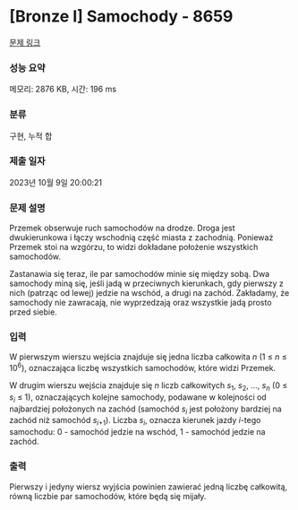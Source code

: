 # [Bronze I] Samochody - 8659 

[문제 링크](https://www.acmicpc.net/problem/8659) 

### 성능 요약

메모리: 2876 KB, 시간: 196 ms

### 분류

구현, 누적 합

### 제출 일자

2023년 10월 9일 20:00:21

### 문제 설명

<p>Przemek obserwuje ruch samochodów na drodze. Droga jest dwukierunkowa i łączy wschodnią część miasta z zachodnią. Ponieważ Przemek stoi na wzgórzu, to widzi dokładane położenie wszystkich samochodów.</p>

<p>Zastanawia się teraz, ile par samochodów minie się między sobą. Dwa samochody miną się, jeśli jadą w przeciwnych kierunkach, gdy pierwszy z nich (patrząc od lewej) jedzie na wschód, a drugi na zachód. Zakładamy, że samochody nie zawracają, nie wyprzedzają oraz wszystkie jadą prosto przed siebie.</p>

### 입력 

 <p>W pierwszym wierszu wejścia znajduje się jedna liczba całkowita <em>n</em> (1 ≤ <em>n</em> ≤ 10<sup>6</sup>), oznaczająca liczbę wszystkich samochodów, które widzi Przemek.</p>

<p>W drugim wierszu wejścia znajduje się <em>n</em> liczb całkowitych <em>s</em><sub>1</sub>, <em>s</em><sub>2</sub>, ..., <em>s<sub>n</sub></em> (0 ≤ <em>s<sub>i</sub></em> ≤ 1), oznaczających kolejne samochody, podawane w kolejności od najbardziej położonych na zachód (samochód <em>s<sub>i</sub></em> jest położony bardziej na zachód niż samochód <em>s<sub>i</sub></em><sub>+1</sub>). Liczba <em>s<sub>i</sub></em>, oznacza kierunek jazdy <em>i</em>-tego samochodu: 0 - samochód jedzie na wschód, 1 - samochód jedzie na zachód.</p>

### 출력 

 <p>Pierwszy i jedyny wiersz wyjścia powinien zawierać jedną liczbę całkowitą, równą liczbie par samochodów, które będą się mijały.</p>


